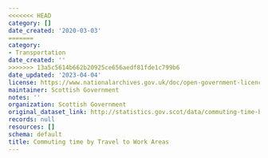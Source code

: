 ```yaml
---
<<<<<<< HEAD
category: []
date_created: '2020-03-03'
=======
category:
- Transportation
date_created: ''
>>>>>>> 13a5c5614b662b20925ce656aedf81fde1c799b6
date_updated: '2023-04-04'
license: https://www.nationalarchives.gov.uk/doc/open-government-licence/version/3/
maintainer: Scottish Government
notes: ''
organization: Scottish Government
original_dataset_link: http://statistics.gov.scot/data/commuting-time-by-travel-to-work-areas
records: null
resources: []
schema: default
title: Commuting time by Travel to Work Areas
---
```


